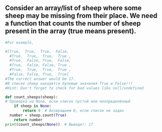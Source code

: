 Consider an array/list of sheep where some sheep
may be missing from their place. We need a function that 
counts the number of sheep present in the array (true means present).
---
```py
#For example,

#[True,  True,  True,  False,
  #True,  True,  True,  True ,
  #True,  False, True,  False,
  #True,  False, False, True ,
  #True,  True,  True,  True ,
  #False, False, True,  True]
#The correct answer would be 17.
#В списке sheep находятся булевые значения True и False!!!
#Hint: Don't forget to check for bad values like null/undefined

def count_sheeps(sheep):
# Проверка на None, если список пустой или неопределённый
    if sheep is None:
        return 0  # Возвращаем 0, если список не задан
  number = sheep.count(True)
    return number
print(count_sheeps(None))  # Выведет: 17
```
